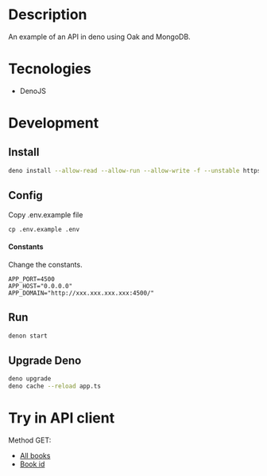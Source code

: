 # Description

An example of an API in deno using Oak and MongoDB.

# Tecnologies

- DenoJS

# Development

## Install

```bash
deno install --allow-read --allow-run --allow-write -f --unstable https://deno.land/x/denon/denon.ts
```

## Config

Copy .env.example file

```
cp .env.example .env
```

#### Constants

Change the constants.

```
APP_PORT=4500
APP_HOST="0.0.0.0"
APP_DOMAIN="http://xxx.xxx.xxx.xxx:4500/"
```

## Run

```bash
denon start
```

## Upgrade Deno

```bash
deno upgrade
deno cache --reload app.ts
```

# Try in API client

Method GET:

- [All books](http://localhost:4500/api/book)
- [Book id](http://localhost:4500/api/book/1)